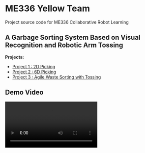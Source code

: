 # ME336 Yellow Team

Project source code for ME336 Collaborative Robot Learning

## A Garbage Sorting System Based on Visual Recognition and Robotic Arm Tossing

**Projects:**
* [Project 1 : 2D Picking](README_PROJECT_1.md)
* [Project 2 : 6D Picking](README_PROJECT_2.md)
* [Project 3 : Agile Waste Sorting with Tossing](/projects/ME336_Report.pdf)


## Demo Video

![demo](./images/demo.mp4)
